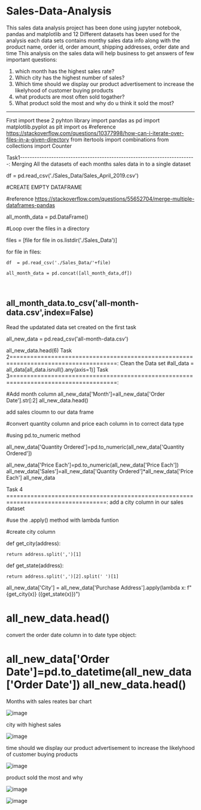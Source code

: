 # Sales-Data-Analysis
This sales data analysis project has been done using jupyter notebook, pandas and matplotlib
and 12 Different datasets has been used for the analysis each data sets contains monthy sales data info along with the product name, order id, order amount, shipping addresses, order date and time
This analysis on the sales data will help business to get answers of few important questions:
1. which month has the highest sales rate?
2. Which city has the highest number of sales?
3. Which time should we display our product advertisement to increase the likelyhood of customer buying products
4. what products are most often sold togather?
5. What product sold the most and why do u think it sold the most?
------------------------------------------------------------------------------
First import these 2 pyhton library
import pandas as pd
import matplotlib.pyplot as plt
import os #reference https://stackoverflow.com/questions/10377998/how-can-i-iterate-over-files-in-a-given-directory
from itertools import combinations
from collections import Counter

Task1-------------------------------------------------------------------------: 
Merging All the datasets of each months sales data in to a single dataset

df  = pd.read_csv('./Sales_Data/Sales_April_2019.csv')

#CREATE EMPTY DATAFRAME

#reference https://stackoverflow.com/questions/55652704/merge-multiple-dataframes-pandas

all_month_data = pd.DataFrame()

#Loop over the files in a directory

files = [file for file in os.listdir('./Sales_Data')]

for file in files:

    df  = pd.read_csv('./Sales_Data/'+file)

    all_month_data = pd.concat([all_month_data,df])

​

all_month_data.to_csv('all-month-data.csv',index=False)
------------------------------------------------------------------------------------------
Read the updatated data set created on the first task

all_new_data = pd.read_csv('all-month-data.csv')

all_new_data.head(6)
Task 2=====================================================================================:
Clean the Data set
#all_data = all_data[all_data.isnull().any(axis=1)]
Task 3=====================================================================================:

#Add month column
all_new_data['Month']=all_new_data['Order Date'].str[:2]
all_new_data.head()

add sales cloumn to our data frame

#convert quantity column and price each column in to correct data type

#using pd.to_numeric method 

all_new_data['Quantity Ordered']=pd.to_numeric(all_new_data['Quantity Ordered'])

all_new_data['Price Each']=pd.to_numeric(all_new_data['Price Each'])
all_new_data['Sales']=all_new_data['Quantity Ordered']*all_new_data['Price Each']
all_new_data

Task 4 ===================================================================================:
add a city column in our sales dataset

#use the .apply() method with lambda funtion

#create city column

def get_city(address):

    return address.split(',')[1]

def get_state(address):

    return address.split(',')[2].split(' ')[1]

all_new_data['City'] = all_new_data['Purchase Address'].apply(lambda x: f"{get_city(x)} ({get_state(x)})")

all_new_data.head()
==========================================================================
convert the order date column in to date type object:

all_new_data['Order Date']=pd.to_datetime(all_new_data['Order Date'])
all_new_data.head()
===========================================================================
Months with sales reates bar chart

![image](https://user-images.githubusercontent.com/59441768/152639499-213fab15-6c85-4ad6-ac43-543f73731f2b.png)

city with highest sales


![image](https://user-images.githubusercontent.com/59441768/152639589-4eddda5a-3272-40ad-b4a5-fc7f9bb4037c.png)


time should we display our product advertisement to increase the likelyhood of customer buying products


![image](https://user-images.githubusercontent.com/59441768/152639673-7422dcc1-e769-4420-ad41-44453954c7ce.png)


product sold the most and why


![image](https://user-images.githubusercontent.com/59441768/152639694-2e0b94a8-30a4-4f84-9594-17a01d55e5d6.png)


![image](https://user-images.githubusercontent.com/59441768/152639710-42544eba-ff08-48d3-9557-4949feb115b9.png)



